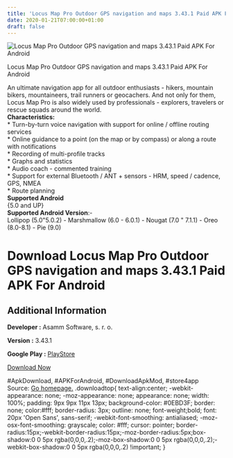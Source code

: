 ```yaml
---
title: 'Locus Map Pro Outdoor GPS navigation and maps 3.43.1 Paid APK For Android'
date: 2020-01-21T07:00:00+01:00
draft: false
---
```


![Locus Map Pro Outdoor GPS navigation and maps 3.43.1 Paid APK For Android](https://i0.wp.com/apkhome.net/wp-content/uploads/2020/01/Locus-Map-Pro-Outdoor-GPS-navigation-and-maps-3.43.1-Paid.png "Locus Map Pro Outdoor GPS navigation and maps 3.43.1 Paid APK For Android")

  

Locus Map Pro Outdoor GPS navigation and maps 3.43.1 Paid APK For Android

An ultimate navigation app for all outdoor enthusiasts - hikers, mountain bikers, mountaineers, trail runners or geocachers. And not only for them, Locus Map Pro is also widely used by professionals - explorers, travelers or rescue squads around the world.  
**Characteristics:**  
\* Turn-by-turn voice navigation with support for online / offline routing services  
\* Online guidance to a point (on the map or by compass) or along a route with notifications  
\* Recording of multi-profile tracks  
\* Graphs and statistics  
\* Audio coach - commented training  
\* Support for external Bluetooth / ANT + sensors - HRM, speed / cadence, GPS, NMEA  
\* Route planning  
**Supported Android**  
{5.0 and UP}  
**Supported Android Version**:-  
Lollipop (5.0"5.0.2) - Marshmallow (6.0 - 6.0.1) - Nougat (7.0 " 7.1.1) - Oreo (8.0-8.1) - Pie (9.0)

Download Locus Map Pro Outdoor GPS navigation and maps 3.43.1 Paid APK For Android
==================================================================================

Additional Information
----------------------

**Developer :** Asamm Software, s. r. o.

**Version :** 3.43.1

**Google Play :** [PlayStore](https://play.google.com/store/apps/details?id=menion.android.locus.pro)

  

[Download Now](https://store4app.co/post/locus-map-pro-outdoor-gps-navigation-and-maps-3-43-1-paid-apk-for-android_1579586397)

  
#ApkDownload, #APKForAndroid, #DownloadApkMod, #store4app  
Source: [Go homepage.](https://store4app.co/post/locus-map-pro-outdoor-gps-navigation-and-maps-3-43-1-paid-apk-for-android_1579586397) .downloadtop{ text-align:center; -webkit-appearance: none; -moz-appearance: none; appearance: none; width: 100%; padding: 9px 9px 11px 13px; background-color: #0EBD3F; border: none; color:#fff; border-radius: 3px; outline: none; font-weight;bold; font: 20px 'Open Sans', sans-serif; -webkit-font-smoothing: antialiased; -moz-osx-font-smoothing: grayscale; color: #fff; cursor: pointer; border-radius:15px;-webkit-border-radius:15px;-moz-border-radius:5px;box-shadow:0 0 5px rgba(0,0,0,.2);-moz-box-shadow:0 0 5px rgba(0,0,0,.2);-webkit-box-shadow:0 0 5px rgba(0,0,0,.2) !important; }